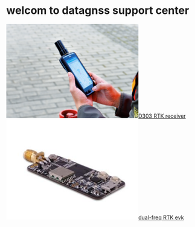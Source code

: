# welcom to datagnss support center

<div style="text-align: left;"><a href="/d303-docs/" alt="RTK Receiver"><img src="images/d303.png" style="width: 350px;">D303 RTK receiver</a></div>

<div style="text-align: left;"><a href="/rtk-board/" alt="RTK EVK"><img src="images/rtk-board.png" style="width: 350px;">dual-freq RTK evk</a></div>